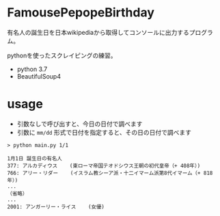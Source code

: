 # FamousePepopeBirthday
有名人の誕生日を日本wikipediaから取得してコンソールに出力するプログラム。

pythonを使ったスクレイピングの練習。

* python 3.7
* BeautifulSoup4

# usage

* 引数なしで呼び出すと、今日の日付で調べます
* 引数に `mm/dd` 形式で日付を指定すると、その日の日付で調べます

```
> python main.py 1/1

1月1日 誕生日の有名人
377: アルカディウス    (東ローマ帝国テオドシウス王朝の初代皇帝（+ 408年）)
766: アリー・リダー    (イスラム教シーア派・十二イマーム派第8代イマーム（+ 818年）)
...
（省略）
...
2001: アンガーリー・ライス    (女優)
```